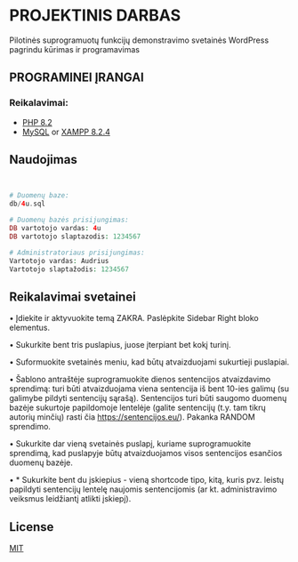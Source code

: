 # PROJEKTINIS DARBAS

Pilotinės suprogramuotų funkcijų demonstravimo svetainės WordPress pagrindu kūrimas ir programavimas

## PROGRAMINEI ĮRANGAI


### Reikalavimai:
* [PHP 8.2](https://www.php.net/)
* [MySQL](https://www.mysql.com/) or [XAMPP 8.2.4](https://www.apachefriends.org/download.html)


## Naudojimas

```php


# Duomenų baze:
db/4u.sql

# Duomenų bazės prisijungimas:
DB vartotojo vardas: 4u
DB vartotojo slaptazodis: 1234567

# Administratoriaus prisijungimas:
Vartotojo vardas: Audrius
Vartotojo slaptažodis: 1234567


```

## Reikalavimai svetainei

•	Įdiekite ir aktyvuokite temą ZAKRA. Paslėpkite Sidebar Right bloko elementus.

•	Sukurkite bent tris puslapius, juose įterpiant bet kokį turinį.

•	Suformuokite svetainės meniu, kad būtų atvaizduojami sukurtieji puslapiai. 

•	Šablono antraštėje suprogramuokite dienos sentencijos atvaizdavimo sprendimą: turi būti atvaizduojama viena sentencija iš bent 10-ies galimų (su galimybe pildyti sentencijų sąrašą). Sentencijos turi būti saugomo duomenų bazėje sukurtoje papildomoje lentelėje (galite sentencijų (t.y. tam tikrų autorių minčių) rasti čia https://sentencijos.eu/). Pakanka RANDOM sprendimo.

•	Sukurkite dar vieną svetainės puslapį, kuriame suprogramuokite sprendimą, kad puslapyje būtų atvaizduojamos visos sentencijos esančios duomenų bazėje.

•	* Sukurkite bent du įskiepius - vieną shortcode tipo, kitą, kuris pvz. leistų papildyti sentencijų lentelę naujomis sentencijomis (ar kt. administravimo veiksmus leidžiantį atlikti įskiepį).





## License

[MIT](https://choosealicense.com/licenses/mit/)

